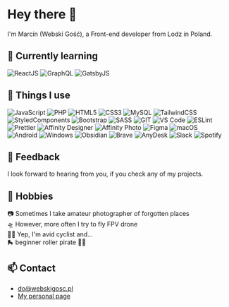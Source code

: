 # Hey there 👋

I'm Marcin (Webski Gość), a Front-end developer from Lodz in Poland.

## 🌱 Currently learning

<p align="left">
<img alt="ReactJS" src="https://img.shields.io/badge/React-22272E?style=for-the-badge&logo=react&logoColor=61DAFB" />
<img alt="GraphQL" src="https://img.shields.io/badge/graphql-22272E?style=for-the-badge&logo=graphql&logoColor=E10098" />
<img alt="GatsbyJS" src="https://img.shields.io/badge/gatsby-22272E?style=for-the-badge&logo=gatsby&logoColor=663399" />
</p>

## 🔨 Things I use

<p align="left">
<img alt="JavaScript" src="https://img.shields.io/badge/JavaScript-22272E?style=for-the-badge&logo=javascript&logoColor=F7DF1E" />
<img alt="PHP" src="https://img.shields.io/badge/PHP-22272E?style=for-the-badge&logo=php&logoColor=777BB4" />
<img alt="HTML5" src="https://img.shields.io/badge/HTML5-22272E?style=for-the-badge&logo=html5&logoColor=E34F26" />
<img alt="CSS3" src="https://img.shields.io/badge/CSS3-22272E?style=for-the-badge&logo=css3&logoColor=1572B6" />
<img alt="MySQL" src="https://img.shields.io/badge/MySQL-22272E?style=for-the-badge&logo=mysql" />
<img alt="TailwindCSS" src="https://img.shields.io/badge/Tailwind_CSS-22272E?style=for-the-badge&logo=tailwind-css&logoColor=38B2AC" />
<img alt="StyledComponents" src="https://img.shields.io/badge/styled--components-22272E?style=for-the-badge&logo=styled-components&logoColor=DB7093" />
<img alt="Bootstrap" src="https://img.shields.io/badge/Bootstrap-22272E?style=for-the-badge&logo=bootstrap&logoColor=563D7C" />
<img alt="SASS" src="https://img.shields.io/badge/Sass-22272E?style=for-the-badge&logo=sass&logoColor=CC6699" />
<img alt="GIT" src="https://img.shields.io/badge/git-22272E.svg?style=for-the-badge&logo=git&logoColor=%23F05033" />
<img alt="VS Code" src="https://img.shields.io/badge/VisualStudio_Code-22272E.svg?style=for-the-badge&logo=visual-studio-code&logoColor=0078d7" />
<img alt="ESLint" src="https://img.shields.io/badge/ESLint-22272E?style=for-the-badge&logo=eslint&logoColor=3A33D1" />
<img alt="Prettier" src="https://img.shields.io/badge/prettier-22272E?style=for-the-badge&logo=prettier" />
<img alt="Affinity Designer" src="https://img.shields.io/badge/affinity_designer-22272E.svg?style=for-the-badge&logo=affinity-designer&logoColor=%231B72BE" />
<img alt="Affinity Photo" src="https://img.shields.io/badge/affinity_photo-22272E.svg?style=for-the-badge&logo=affinity-photo&logoColor=%237E4DD2" />
<img alt="Figma" src="https://img.shields.io/badge/Figma-22272E?style=for-the-badge&logo=figma&logoColor=white" />
<img alt="macOS" src="https://img.shields.io/badge/macOS-22272E?style=for-the-badge&logo=apple&logoColor=white" />
<img alt="Android" src="https://img.shields.io/badge/Android-22272E?style=for-the-badge&logo=android&logoColor=3DDC84" />
<img alt="Windows" src="https://img.shields.io/badge/Windows-22272E?style=for-the-badge&logo=windows&logoColor=0078D6" />
<img alt="Obsidian" src="https://img.shields.io/badge/Obsidian-22272E?style=for-the-badge&logo=obsidian&logoColor=6754ca" />
<img alt="Brave" src="https://img.shields.io/badge/Brave-22272E?style=for-the-badge&logo=brave" />
<img alt="AnyDesk" src="https://img.shields.io/badge/AnyDesk-22272E?style=for-the-badge&logo=anydesk" />
<img alt="Slack" src="https://img.shields.io/badge/Slack-22272E?style=for-the-badge&logo=slack" />
<img alt="Spotify" src="https://img.shields.io/badge/Spotify-22272E?&style=for-the-badge&logo=spotify&logoColor=1ED760" />
</p>

## 💬 Feedback

I look forward to hearing from you, if you check any of my projects.

## 🎨 Hobbies

📷 Sometimes I take amateur photographer of forgotten places <br/>
🛸 However, more often I try to fly FPV drone <br/>
🚴‍♂️ Yep, I'm avid cyclist and... <br/>
🛼 beginner roller pirate 🏴‍☠️

## 📫 Contact

- [do@webskigosc.pl](mailto:do@webskigosc.pl) <br/>
- [My personal page](https://webskigosc.pl/)

<!--
**martincodes-pl/martincodes-pl** is a ✨ _special_ ✨ repository because its `README.md` (this file) appears on your GitHub profile.

Here are some ideas to get you started:

- 🔭 I’m currently working on ...
- 🌱 I’m currently learning ...
- 👯 I’m looking to collaborate on ...
- 🤔 I’m looking for help with ...
- 💬 Ask me about ...
- 📫 How to reach me: ...
- 😄 Pronouns: ...
- ⚡ Fun fact: ...

## 💻 Current Projects
>

-->
